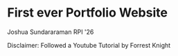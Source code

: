 # First ever Portfolio Website

Joshua Sundararaman
RPI '26

Disclaimer: Followed a Youtube Tutorial by Forrest Knight
